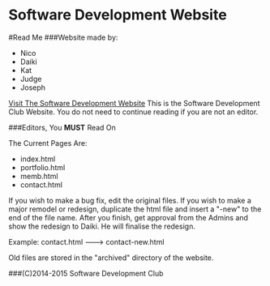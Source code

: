 Software Development Website
============================

#Read Me
###Website made by:
* Nico
* Daiki
* Kat
* Judge
* Joseph

[Visit The Software Development Website](internationalschoolbangkok.github.io/isbsoftwaredevwebsite)
This is the Software Development Club Website. 
You do not need to continue reading if you are not an editor. 

###Editors, You **MUST** Read On

The Current Pages Are:

* index.html
* portfolio.html
* memb.html
* contact.html

If you wish to make a bug fix, edit the original files. 
If you wish to make a major remodel or redesign, duplicate the html file and insert a "-new" to the end of the file name. After you finish, get approval from the Admins and show the redesign to Daiki. He will finalise the redesign. 

Example:
contact.html ---> contact-new.html

Old files are stored in the "archived" directory of the website. 



###(C)2014-2015 Software Development Club

